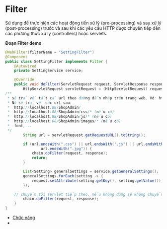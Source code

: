 # Filter

Sử dụng để thực hiện các hoạt động tiền xử lý (pre-processing) và sau xử lý (post-processing) trước và sau khi các yêu cầu HTTP được chuyển tiếp đến các phương thức xử lý (controllers) hoặc servlets.

**Đoạn Filter demo**

```java
@WebFilter(filterName = "SettingFilter")
@Component
public class SettingFilter implements Filter {
    @Autowired
    private SettingService service;

    @Override
    public void doFilter(ServletRequest request, ServletResponse response, FilterChain chain) throws ServletException, IOException {
        HttpServletRequest servletRequest = (HttpServletRequest) request;
/**
 * sẽ trả về tất cả url theo đường dẫn nhập trên trang web, Vd: http://localhost:88/ShopAdmin/
 * Nó sẽ trả về các url sau:
 *  http://localhost:88/ShopAdmin/
 *  http://localhost:88/ShopAdmin/css/* (nếu có)
 *  http://localhost:88/ShopAdmin/js/* (nếu có)
 *  http://localhost:88/ShopAdmin/images/* (nếu có)
 *  font,...
 */
        String url = servletRequest.getRequestURL().toString();

        if (url.endsWith(".css") || url.endsWith(".js") || url.endsWith(".png") ||
                url.endsWith(".jpg")) {
            chain.doFilter(request, response);
            return;
        }

        List<Setting> generalSettings = service.getGeneralSettings();
        generalSettings.forEach(setting -> {
            request.setAttribute(setting.getKey(), setting.getValue());
        });

    // chuyển tới servlet tiếp theo, nếu không dùng sẽ không chuyển tới được servlet tiếp theo
        chain.doFilter(request, response);
    }
}
```

- [Chức năng](Day011.md)
- [](Day032.md)
